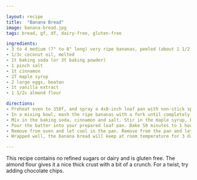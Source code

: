 ```yaml
---

layout: recipe
title:  "Banana Bread"
image: banana-bread.jpg
tags: bread, gf, df, dairy-free, gluten-free

ingredients:
- 3 to 4 medium (7" to 8" long) very ripe bananas, peeled (about 1 1/2 cups mashed)
- 1/3c coconut oil, melted
- 1t baking soda (or 3t baking powder)
- 1 pinch salt
- 1t cinnamon
- 2T maple syrup
- 2 large eggs, beaten
- 1t vanilla extract
- 1 1/2c almond flour

directions:
- Preheat oven to 350f, and spray a 4x8-inch loaf pan with non-stick spray.
- In a mixing bowl, mash the ripe bananas with a fork until completely smooth. Stir in the melted coconut oil.
- Mix in the baking soda, cinnamon and salt. Stir in the maple syrup, beaten egg and vanilla extract. Mix in the almond flour.
- Pour the batter into your prepared loaf pan. Bake 50 minutes to 1 hour at 350f or air fry 35 to 37 minutes at 310f, or until a toothpick or wooden skewer inserted into the center comes out clean. A few dry crumbs are okay; streaks of wet batter are not. If the outside of the loaf is browned but the center is still wet, loosely tent the loaf with foil and continue baking until fully baked.
- Remove from oven and let cool in the pan. Remove from the pan and let cool completely before serving. Slice with a bread knife and serve.
- Wrapped well, the banana bread will keep at room temperature for 3 days. For longer storage, refrigerate the loaf up to 5 days, or freeze it.

---
```


This recipe contains no refined sugars or dairy and is gluten free. The almond flour gives it a nice thick crust with a bit of a crunch. For a twist, try adding chocolate chips.
